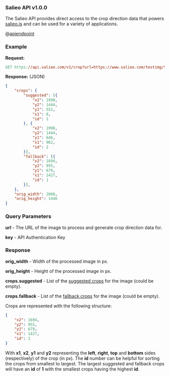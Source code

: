 ### Salieo API v1.0.0

The Salieo API provides direct access to the crop direction data that powers [salieo.js](https://github.com/salieo/salieo.js) and can be used for a variety of applications.

@[apiendpoint](GET,https://api.salieo.com/v1/crop)

### Example

**Request:**

```makefile
GET https://api.salieo.com/v1/crop?url=https://www.salieo.com/testimg/test1.jpg&key=myapikey
```

**Response:** (JSON)

```json
{
    "crops": {
        "suggested": [{
            "x2": 1998,
            "y2": 1444,
            "y1": 552,
            "x1": 0,
            "id": 1
        }, {
            "x2": 1998,
            "y2": 1444,
            "y1": 646,
            "x1": 962,
            "id": 2
        }],
        "fallback": [{
            "x2": 1694,
            "y2": 955,
            "y1": 679,
            "x1": 1427,
            "id": 1
        }],
    },
    "orig_width": 2000,
    "orig_height": 1446
}
```

### Query Parameters

**url** - The URL of the image to process and generate crop direction data for.

**key** - API Authentication Key

### Response

**orig_width** - Width of the processed image in px.

**orig_height** - Height of the processed image in px.

**crops.suggested** - List of the [suggested crops](suggested-crops) for the image (could be empty).

**crops.fallback** - List of the [fallback crops](fallback-crops) for the image (could be empty).

Crops are represented with the following structure:

```json
{
    "x2": 1694,
    "y2": 955,
    "y1": 679,
    "x1": 1427,
    "id": 1
}
```

With **x1**, **x2**, **y1** and **y2** representing the **left**, **right**, **top** and **bottom** sides (respectively) of the crop (in px). The **id** number can be helpful for sorting the crops from smallest to largest. The largest suggested and fallback crops will have an **id** of **1** with the smallest crops having the highest **id**.